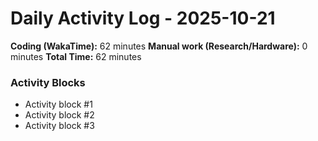 # Daily Activity Log - 2025-10-21

**Coding (WakaTime):** 62 minutes
**Manual work (Research/Hardware):** 0 minutes
**Total Time:** 62 minutes

### Activity Blocks
- Activity block #1
- Activity block #2
- Activity block #3
